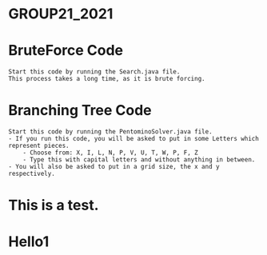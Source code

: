 # GROUP21_2021

# BruteForce Code
    Start this code by running the Search.java file.
    This process takes a long time, as it is brute forcing.

# Branching Tree Code
    Start this code by running the PentominoSolver.java file.
    - If you run this code, you will be asked to put in some Letters which represent pieces.
        - Choose from: X, I, L, N, P, V, U, T, W, P, F, Z
        - Type this with capital letters and without anything in between.
    - You will also be asked to put in a grid size, the x and y respectively.

# This is a test.
# Hello1
